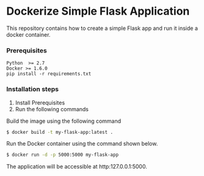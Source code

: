 # Dockerize Simple Flask Application

This repository contains how to create a simple Flask app and run it inside a docker container.

### Prerequisites

```
Python  >= 2.7
Docker >= 1.6.0
pip install -r requirements.txt
```

### Installation steps

1.  Install Prerequisites
2. Run the following commands

Build the image using the following command

```bash
$ docker build -t my-flask-app:latest .
```

Run the Docker container using the command shown below.

```bash
$ docker run -d -p 5000:5000 my-flask-app
```

The application will be accessible at http:127.0.0.1:5000.
